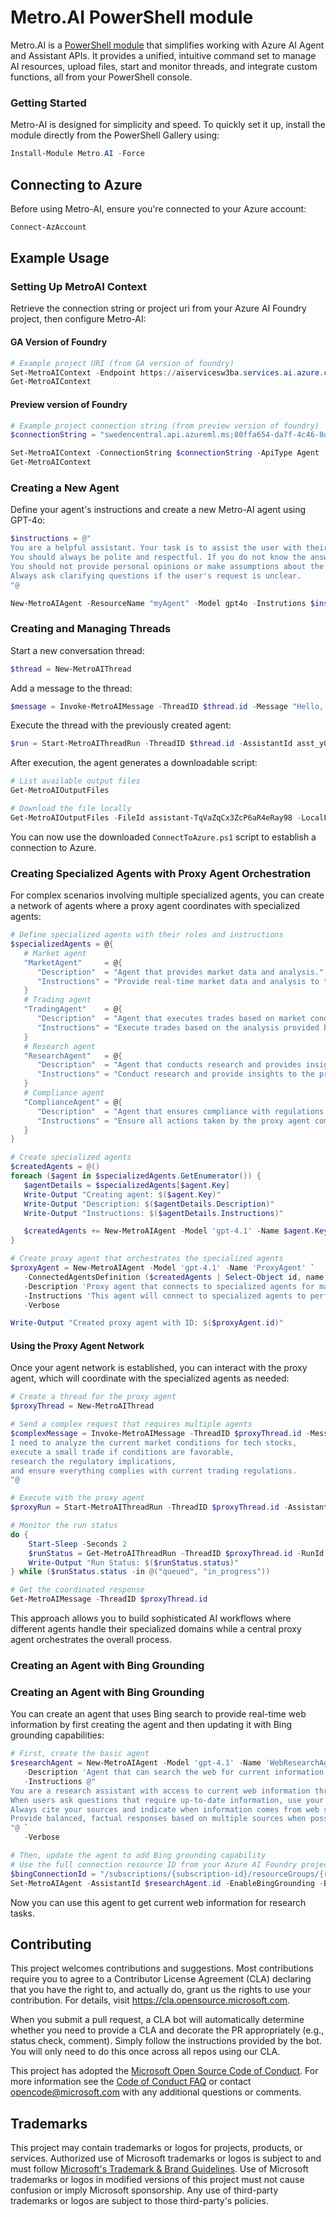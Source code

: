 # Metro.AI PowerShell module

Metro.AI is a [PowerShell module](https://www.powershellgallery.com/packages/Metro.AI) that simplifies working with Azure AI Agent and Assistant APIs. It provides a unified, intuitive command set to manage AI resources, upload files, start and monitor threads, and integrate custom functions, all from your PowerShell console.

### Getting Started

Metro-AI is designed for simplicity and speed. To quickly set it up, install the module directly from the PowerShell Gallery using:

```powershell
Install-Module Metro.AI -Force
```

## Connecting to Azure

Before using Metro-AI, ensure you're connected to your Azure account:

```powershell
Connect-AzAccount
```

## Example Usage

### Setting Up MetroAI Context

Retrieve the connection string or project uri from your Azure AI Foundry project, then configure Metro-AI:

#### GA Version of Foundry
```powershell
# Example project URI (from GA version of foundry)
Set-MetroAIContext -Endpoint https://aiservicesw3ba.services.ai.azure.com/api/projects/projectw3ba -ApiType Agent
Get-MetroAIContext
```

#### Preview version of Foundry
```powershell
# Example project connection string (from preview version of foundry)
$connectionString = "swedencentral.api.azureml.ms;80ffa654-da7f-4c46-8d9a-9ed75956766e;ai-foundry-workflows;admin-7818"

Set-MetroAIContext -ConnectionString $connectionString -ApiType Agent
Get-MetroAIContext
```

### Creating a New Agent

Define your agent's instructions and create a new Metro-AI agent using GPT-4o:

```powershell
$instructions = @"
You are a helpful assistant. Your task is to assist the user with their queries and provide relevant information.
You should always be polite and respectful. If you do not know the answer to a question, you should say so.
You should not provide personal opinions or make assumptions about the user.
Always ask clarifying questions if the user's request is unclear.
"@

New-MetroAIAgent -ResourceName "myAgent" -Model gpt4o -Instrutions $instructions
```

### Creating and Managing Threads

Start a new conversation thread:

```powershell
$thread = New-MetroAIThread
```

Add a message to the thread:

```powershell
$message = Invoke-MetroAIMessage -ThreadID $thread.id -Message "Hello, can you generate a PowerShell script that I can download as a file to connect to Azure?"
```

Execute the thread with the previously created agent:

```powershell
$run = Start-MetroAIThreadRun -ThreadID $thread.id -AssistantId asst_y0NifdnDS0hrprT9azLw3VrK
```

After execution, the agent generates a downloadable script:

```powershell
# List available output files
Get-MetroAIOutputFiles

# Download the file locally
Get-MetroAIOutputFiles -FileId assistant-TqVaZqCx3ZcP6aR4eRay98 -LocalFilePath ConnectToAzure.ps1
```

You can now use the downloaded `ConnectToAzure.ps1` script to establish a connection to Azure.

### Creating Specialized Agents with Proxy Agent Orchestration

For complex scenarios involving multiple specialized agents, you can create a network of agents where a proxy agent coordinates with specialized agents:

```powershell
# Define specialized agents with their roles and instructions
$specializedAgents = @{
   # Market agent
   "MarketAgent"     = @{
      "Description"  = "Agent that provides market data and analysis."
      "Instructions" = "Provide real-time market data and analysis to the proxy agent."
   }
   # Trading agent
   "TradingAgent"    = @{
      "Description"  = "Agent that executes trades based on market conditions."
      "Instructions" = "Execute trades based on the analysis provided by the MarketAgent."
   }
   # Research agent
   "ResearchAgent"   = @{
      "Description"  = "Agent that conducts research and provides insights."
      "Instructions" = "Conduct research and provide insights to the proxy agent."
   }
   # Compliance agent
   "ComplianceAgent" = @{
      "Description"  = "Agent that ensures compliance with regulations."
      "Instructions" = "Ensure all actions taken by the proxy agent comply with relevant regulations."
   }
}

# Create specialized agents
$createdAgents = @()
foreach ($agent in $specializedAgents.GetEnumerator()) {
   $agentDetails = $specializedAgents[$agent.Key]
   Write-Output "Creating agent: $($agent.Key)"
   Write-Output "Description: $($agentDetails.Description)"
   Write-Output "Instructions: $($agentDetails.Instructions)"

   $createdAgents += New-MetroAIAgent -Model 'gpt-4.1' -Name $agent.Key -Instructions $agentDetails.Instructions -Description $agentDetails.Description -Verbose
}

# Create proxy agent that orchestrates the specialized agents
$proxyAgent = New-MetroAIAgent -Model 'gpt-4.1' -Name 'ProxyAgent' `
   -ConnectedAgentsDefinition ($createdAgents | Select-Object id, name, description) `
   -Description 'Proxy agent that connects to specialized agents for market analysis, trading, research, and compliance.' `
   -Instructions 'This agent will connect to specialized agents to perform tasks related to market analysis, trading, research, and compliance. Coordinate with the appropriate specialized agents based on the user request and ensure all compliance requirements are met.' `
   -Verbose

Write-Output "Created proxy agent with ID: $($proxyAgent.id)"
```

#### Using the Proxy Agent Network

Once your agent network is established, you can interact with the proxy agent, which will coordinate with the specialized agents as needed:

```powershell
# Create a thread for the proxy agent
$proxyThread = New-MetroAIThread

# Send a complex request that requires multiple agents
$complexMessage = Invoke-MetroAIMessage -ThreadID $proxyThread.id -Message @"
I need to analyze the current market conditions for tech stocks,
execute a small trade if conditions are favorable,
research the regulatory implications,
and ensure everything complies with current trading regulations.
"@

# Execute with the proxy agent
$proxyRun = Start-MetroAIThreadRun -ThreadID $proxyThread.id -AssistantId $proxyAgent.id

# Monitor the run status
do {
    Start-Sleep -Seconds 2
    $runStatus = Get-MetroAIThreadRun -ThreadID $proxyThread.id -RunId $proxyRun.id
    Write-Output "Run Status: $($runStatus.status)"
} while ($runStatus.status -in @("queued", "in_progress"))

# Get the coordinated response
Get-MetroAIMessage -ThreadID $proxyThread.id
```

This approach allows you to build sophisticated AI workflows where different agents handle their specialized domains while a central proxy agent orchestrates the overall process.

### Creating an Agent with Bing Grounding

### Creating an Agent with Bing Grounding

You can create an agent that uses Bing search to provide real-time web information by first creating the agent and then updating it with Bing grounding capabilities:

```powershell
# First, create the basic agent
$researchAgent = New-MetroAIAgent -Model 'gpt-4.1' -Name 'WebResearchAgent' `
   -Description 'Agent that can search the web for current information and provide research insights.' `
   -Instructions @"
You are a research assistant with access to current web information through Bing search.
When users ask questions that require up-to-date information, use your web search capability to find relevant, recent information.
Always cite your sources and indicate when information comes from web searches.
Provide balanced, factual responses based on multiple sources when possible.
"@ `
   -Verbose

# Then, update the agent to add Bing grounding capability
# Use the full connection resource ID from your Azure AI Foundry project
$bingConnectionId = "/subscriptions/{subscription-id}/resourceGroups/{resource-group-name}/providers/Microsoft.CognitiveServices/accounts/{cognitive-services-account}/projects/{project-name}/connections/{bing-connection-name}"
Set-MetroAIAgent -AssistantId $researchAgent.id -EnableBingGrounding -BingConnectionId $bingConnectionId -Verbose
```

Now you can use this agent to get current web information for research tasks.

## Contributing

This project welcomes contributions and suggestions.  Most contributions require you to agree to a
Contributor License Agreement (CLA) declaring that you have the right to, and actually do, grant us
the rights to use your contribution. For details, visit <https://cla.opensource.microsoft.com>.

When you submit a pull request, a CLA bot will automatically determine whether you need to provide
a CLA and decorate the PR appropriately (e.g., status check, comment). Simply follow the instructions
provided by the bot. You will only need to do this once across all repos using our CLA.

This project has adopted the [Microsoft Open Source Code of Conduct](https://opensource.microsoft.com/codeofconduct/).
For more information see the [Code of Conduct FAQ](https://opensource.microsoft.com/codeofconduct/faq/) or
contact [opencode@microsoft.com](mailto:opencode@microsoft.com) with any additional questions or comments.

## Trademarks

This project may contain trademarks or logos for projects, products, or services. Authorized use of Microsoft
trademarks or logos is subject to and must follow
[Microsoft's Trademark & Brand Guidelines](https://www.microsoft.com/en-us/legal/intellectualproperty/trademarks/usage/general).
Use of Microsoft trademarks or logos in modified versions of this project must not cause confusion or imply Microsoft sponsorship.
Any use of third-party trademarks or logos are subject to those third-party's policies.
